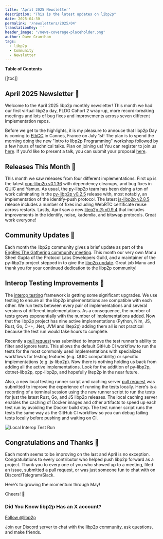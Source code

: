 ```yaml
---
title: 'April 2025 Newsletter'
description: "This is the latest updates on libp2p"
date: 2025-04-30
permalink: '/newsletters/2025/04'
translationKey: ''
header_image: "/news-coverage-placeholder.png"
author: Dave Grantham
tags:
  - libp2p
  - Community
  - Newsletter
---
```


**Table of Contents**

[[toc]]

## April 2025 Newsletter 📰
Welcome to the April 2025 libp2p monthly newsletter! This month we had our
first virtual libp2p day, PLDG Cohort 2 wrap-up, more record-breaking meetings
and lots of bug fixes and improvements across seven different implementation
repos.

Before we get to the highlights, it is my pleasure to annouce that libp2p Day
is coming to [EthCC](ethcc-2025) in Cannes, France on July 1st! The plan is to
spend the morning doing the new "Intro to libp2p Programming" workshop followed
by a few hours of technical talks. Plan on joining us! You can register to join
us [here](libp2p-day-ethcc-registration). If you'd like to present a talk, you
can submit your proposal [here](libp2p-day-ethcc-proposals).

## Releases This Month 🚀 
This month we saw releases from four different implementations. First up is the
latest [cpp-libp2p v0.1.36](cpp-libp2p-release) with dependency cleanups, and
bug fixes in QUIC and Yamux. As usual, the py-libp2p team has been doing a ton
of work culminating in the [py-libp2p v0.2.5](py-libp2p-release) release with,
most notably, an implementation of the identify-push protocol. The latest
[js-libp2p v2.8.5](js-libp2p-release) release includes a number of fixes
including WebRTC certificate reuse across restarts. Lastly, April saw a new
[litep2p @ v0.9.4](libp2p-release) that includes improvements in the identify,
noise, kademlia, and bitswap protocols. Great work everyone!

## Community Updates 📅
Each month the libp2p community gives a brief update as part of the [EngRes The
Gathering community meeting](engres-meetings). This month our very own Manu
Sheel Gupta of the Protocol Labs Developers Guild, and a maintainer of the
py-libp2p project stepped in to give the [libp2p update](libp2p-update). Great
job Manu and thank you for your continued dedication to the libp2p community! 

## Interop Testing Improvements 🧇
The [interop testing](interop-testing) framework is getting some significant
upgrades. We use testing to ensure all the libp2p implementations are
compatible with each other. We run tests between every pair of implementations
and several versions of different implementations. As a consequence, the number
of tests grows exponentially with the number of implementations added. Now that
the libp2p project has nine active implementations (Python, Nim, JS, Rust, Go,
C++, .Net, JVM and litep2p) adding them all is not practical because the test
run would take hours to complete.

Recently a [pull request](interop-filter) was submitted to improve the test
runner's ability to filter and ignore tests. This allows the default GitHub CI
workflow to run the tests for the most commonly used implementations with
specialized workflows for testing features (e.g. QUIC compatibility) or
specific implementations (e.g. js-libp2p). Now there is nothing holding us back
from adding all the active implementations. Look for the addition of
py-libp2p, dotnet-libp2p, cpp-libp2p, and hopefully litep2p in the near future.

Also, a new local testing runner script and caching server [pull
request](interop-runner) was submitted to improve the experience of running the
tests locally. Here's is a recording of a terminal session using the new runner
script to run the tests for just the latest Rust, Go, and JS libp2p releases.
The local caching server enables the caching of Docker images and other
artifacts to speed up each test run by avoiding the Docker build step. The test
runner script runs the tests the same way as the GitHub CI workflow so you can
debug failing tests locally before pushing and waiting on CI.

![Local Interop Test Run](../assets/interop-tests.gif)

## Congratulations and Thanks 🎉
Each month seems to be improving on the last and April is no exception.
Congratulations to every contributor who helped push libp2p forward as a
project. Thank you to every one of you who showed up to a meeting, filed an
issue, submitted a pull request, or was just someone fun to chat with on
Discord/Telegram/Slack.

Here's to growing the momentum through May!

Cheers! 🍻

### Did You Know libp2p Has an X account?

<a href="https://twitter.com/libp2p?ref_src=twsrc%5Etfw" class="twitter-follow-button" data-show-count="false">Follow @libp2p</a><script async src="https://platform.twitter.com/widgets.js" charset="utf-8"></script>

[Join our Discord server](https://discord.gg/5CUB5s4d) to chat with the libp2p
community, ask questions, and make friends.

[ethcc-2025]: https://ethcc.io/
[libp2p-day-ethcc-registration]: https://lu.ma/b74pwb04
[libp2p-day-ethcc-proposals]: https://forms.gle/TQGnp1LdGwPdxfLJ7
[cpp-libp2p-release]: https://github.com/libp2p/cpp-libp2p/releases/tag/v0.1.36
[py-libp2p-release]: https://github.com/libp2p/py-libp2p/releases/tag/v0.2.5
[js-libp2p-release]: https://github.com/libp2p/js-libp2p/pull/3086
[libp2p-release]: https://github.com/paritytech/litep2p/pull/382
[engres-meetings]: https://lu.ma/engres-the-gathering
[libp2p-update]: https://youtu.be/YgA1TmRpOxY?si=wpvIZr09wtHql88x&t=338
[interop-testing]: https://github.com/libp2p/test-plans/
[interop-filter]: https://github.com/libp2p/test-plans/pull/641#issuecomment-2828793799
[interop-runner]: https://github.com/libp2p/test-plans/pull/646
